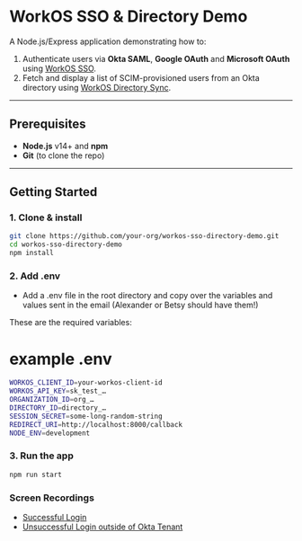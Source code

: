 # WorkOS SSO & Directory Demo

A Node.js/Express application demonstrating how to:

1. Authenticate users via **Okta SAML**, **Google OAuth** and **Microsoft OAuth** using [WorkOS SSO](https://workos.com/docs/sso).
2. Fetch and display a list of SCIM-provisioned users from an Okta directory using [WorkOS Directory Sync](https://workos.com/docs/directory-sync).

---

## Prerequisites

- **Node.js** v14+ and **npm**
- **Git** (to clone the repo)

---

## Getting Started

### 1. Clone & install

```bash
git clone https://github.com/your-org/workos-sso-directory-demo.git
cd workos-sso-directory-demo
npm install
```

### 2. Add .env

- Add a .env file in the root directory and copy over the variables and values sent in the email (Alexander or Betsy should have them!)

These are the required variables:

# example .env

```bash
WORKOS_CLIENT_ID=your-workos-client-id
WORKOS_API_KEY=sk_test_…
ORGANIZATION_ID=org_…
DIRECTORY_ID=directory_…
SESSION_SECRET=some-long-random-string
REDIRECT_URI=http://localhost:8000/callback
NODE_ENV=development
```

### 3. Run the app

```bash
npm run start
```

### Screen Recordings

- [Successful Login](./recordings/login_test_successful.mov)  
- [Unsuccessful Login outside of Okta Tenant](./recordings/login_test_not_assigned.mov)  

